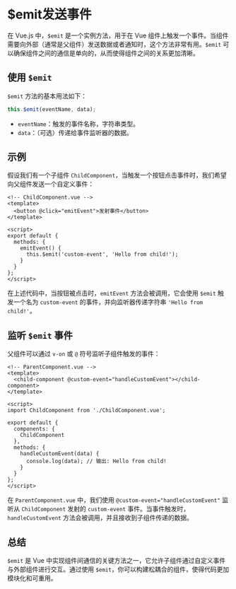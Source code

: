 # $emit发送事件

在 Vue.js 中，`$emit` 是一个实例方法，用于在 Vue 组件上触发一个事件。当组件需要向外部（通常是父组件）发送数据或者通知时，这个方法非常有用。`$emit` 可以确保组件之间的通信是单向的，从而使得组件之间的关系更加清晰。

## 使用 `$emit`

`$emit` 方法的基本用法如下：

```javascript
this.$emit(eventName, data);
```

- `eventName`：触发的事件名称，字符串类型。
- `data`：（可选）传递给事件监听器的数据。

## 示例

假设我们有一个子组件 `ChildComponent`，当触发一个按钮点击事件时，我们希望向父组件发送一个自定义事件：

```vue
<!-- ChildComponent.vue -->
<template>
  <button @click="emitEvent">发射事件</button>
</template>

<script>
export default {
  methods: {
    emitEvent() {
      this.$emit('custom-event', 'Hello from child!');
    }
  }
};
</script>
```

在上述代码中，当按钮被点击时，`emitEvent` 方法会被调用，它会使用 `$emit` 触发一个名为 `custom-event` 的事件，并向监听器传递字符串 `'Hello from child!'`。

## 监听 `$emit` 事件

父组件可以通过 `v-on` 或 `@` 符号监听子组件触发的事件：

```vue
<!-- ParentComponent.vue -->
<template>
  <child-component @custom-event="handleCustomEvent"></child-component>
</template>

<script>
import ChildComponent from './ChildComponent.vue';

export default {
  components: {
    ChildComponent
  },
  methods: {
    handleCustomEvent(data) {
      console.log(data); // 输出: Hello from child!
    }
  }
};
</script>
```

在 `ParentComponent.vue` 中，我们使用 `@custom-event="handleCustomEvent"` 监听从 `ChildComponent` 发射的 `custom-event` 事件。当事件触发时，`handleCustomEvent` 方法会被调用，并且接收到子组件传递的数据。

## 总结

`$emit` 是 Vue 中实现组件间通信的关键方法之一，它允许子组件通过自定义事件与外部组件进行交互。通过使用 `$emit`，你可以构建松耦合的组件，使得代码更加模块化和可重用。

